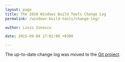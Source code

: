 ```yaml
---
layout: page
title: The 2018 Windows Build Tools Change Log
permalink: /windows-build-tools/change-log/

author: Liviu Ionescu

date: 2015-09-04 17:02:00 +0300

---
```


The up-to-date change log was moved to the
[Git project](https://github.com/gnu-mcu-eclipse/windows-build-tools/blob/xpack/CHANGELOG.txt).

